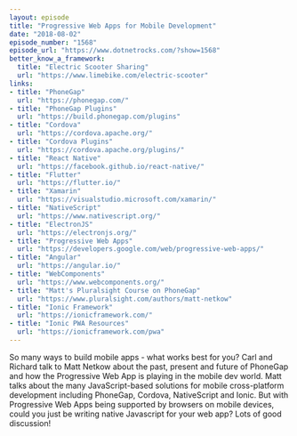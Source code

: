 ```yaml
---
layout: episode
title: "Progressive Web Apps for Mobile Development"
date: "2018-08-02"
episode_number: "1568"
episode_url: "https://www.dotnetrocks.com/?show=1568"
better_know_a_framework:
  title: "Electric Scooter Sharing"
  url: "https://www.limebike.com/electric-scooter"
links:
- title: "PhoneGap"
  url: "https://phonegap.com/"
- title: "PhoneGap Plugins"
  url: "https://build.phonegap.com/plugins"
- title: "Cordova"
  url: "https://cordova.apache.org/"
- title: "Cordova Plugins"
  url: "https://cordova.apache.org/plugins/"
- title: "React Native"
  url: "https://facebook.github.io/react-native/"
- title: "Flutter"
  url: "https://flutter.io/"
- title: "Xamarin"
  url: "https://visualstudio.microsoft.com/xamarin/"
- title: "NativeScript"
  url: "https://www.nativescript.org/"
- title: "ElectronJS"
  url: "https://electronjs.org/"
- title: "Progressive Web Apps"
  url: "https://developers.google.com/web/progressive-web-apps/"
- title: "Angular"
  url: "https://angular.io/"
- title: "WebComponents"
  url: "https://www.webcomponents.org/"
- title: "Matt's Pluralsight Course on PhoneGap"
  url: "https://www.pluralsight.com/authors/matt-netkow"
- title: "Ionic Framework"
  url: "https://ionicframework.com/"
- title: "Ionic PWA Resources"
  url: "https://ionicframework.com/pwa"
---
```


So many ways to build mobile apps - what works best for you? Carl and Richard talk to Matt Netkow about the past, present and future of PhoneGap and how the Progressive Web App is playing in the mobile dev world. Matt talks about the many JavaScript-based solutions for mobile cross-platform development including PhoneGap, Cordova, NativeScript and Ionic. But with Progressive Web Apps being supported by browsers on mobile devices, could you just be writing native Javascript for your web app? Lots of good discussion!
